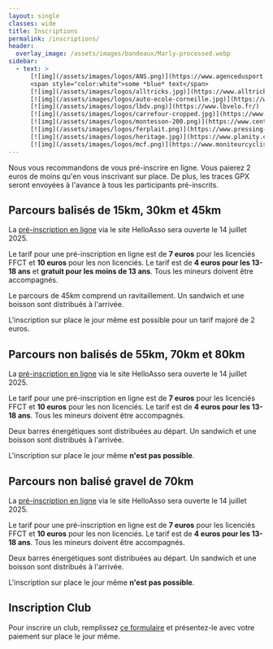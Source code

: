 ```yaml
---
layout: single
classes: wide
title: Inscriptions
permalink: /inscriptions/
header:
  overlay_image: /assets/images/bandeaux/Marly-processed.webp
sidebar:
  - text: >
      [![img](/assets/images/logos/ANS.png)](https://www.agencedusport.fr/)
      <span style="color:white">some *blue* text</span>
      [![img](/assets/images/logos/alltricks.jpg)](https://www.alltricks.fr/)
      [![img](/assets/images/logos/auto-ecole-corneille.jpg)](https://www.facebook.com/autoecolecorneilleconduite)
      [![img](/assets/images/logos/lbdv.png)](https://www.lbvelo.fr/)
      [![img](/assets/images/logos/carrefour-cropped.jpg)](https://www.carrefour.fr/)
      [![img](/assets/images/logos/montesson-200.png)](https://www.centre-commercial.fr/carrefour-montesson/boutiques/)
      [![img](/assets/images/logos/ferplait.png)](https://www.pressing-fer-plait-yvelines.fr/)
      [![img](/assets/images/logos/heritage.jpg)](https://www.planity.com/lheritage-by-mg-anciennement-coiff-nous-78380-bougival)
      [![img](/assets/images/logos/mcf.png)](https://www.moniteurcycliste.com/)
---
```


Nous vous recommandons de vous pré-inscrire en ligne.
Vous paierez 2 euros de moins qu'en vous inscrivant sur place.
De plus, les traces GPX seront envoyées à l'avance
à tous les participants pré-inscrits.

## Parcours balisés de 15km, 30km et 45km

La [pré-inscription en ligne](https://www.helloasso.com/associations/les-choucas-cellois/evenements/le-grand-8-cellois-2025)
via le site HelloAsso
sera ouverte le 14 juillet 2025.

Le tarif pour une pré-inscription en ligne est de
**7 euros** pour les licenciés FFCT et
**10 euros** pour les non licenciés.
Le tarif est de **4 euros pour les 13-18 ans**
et **gratuit pour les moins de 13 ans**.
Tous les mineurs doivent être accompagnés.

Le parcours de 45km comprend un ravitaillement.
Un sandwich et une boisson sont distribués à l'arrivée.

L'inscription sur place le jour même est possible
pour un tarif majoré de 2 euros.

## Parcours non balisés de 55km, 70km et 80km

La [pré-inscription en ligne](https://www.helloasso.com/associations/les-choucas-cellois/evenements/le-grand-55-70-80-cellois-2025)
via le site HelloAsso
sera ouverte le 14 juillet 2025.

Le tarif pour une pré-inscription en ligne est de
**7 euros** pour les licenciés FFCT et
**10 euros** pour les non licenciés.
Le tarif est de **4 euros pour les 13-18 ans**.
Tous les mineurs doivent être accompagnés.

Deux barres énergétiques sont distribuées au départ.
Un sandwich et une boisson sont distribués à l'arrivée.

L'inscription sur place le jour même **n'est pas possible**.

## Parcours non balisé gravel de 70km

La [pré-inscription en ligne](https://www.helloasso.com/associations/les-choucas-cellois/evenements/le-grand-8-cellois-2025-gravel)
via le site HelloAsso
sera ouverte le 14 juillet 2025.

Le tarif pour une pré-inscription en ligne est de
**7 euros** pour les licenciés FFCT et
**10 euros** pour les non licenciés.
Le tarif est de **4 euros pour les 13-18 ans**.
Tous les mineurs doivent être accompagnés.

Deux barres énergétiques sont distribuées au départ.
Un sandwich et une boisson sont distribués à l'arrivée.

L'inscription sur place le jour même **n'est pas possible**.

## Inscription Club

Pour inscrire un club,
remplissez [ce formulaire](/assets/images/2025/G8C-Bulletin_club_2025.pdf)
et présentez-le avec votre paiement sur place le jour même.
